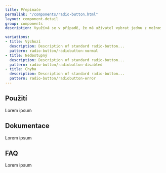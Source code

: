 ```yaml
---
title: Přepínače
permalink: "/components/radio-button.html"
layout: component-detail
group: components
description: Využívá se v případě, že má uživatel vybrat jednu z možností. Pro více než dvě možnosti se přepínače zarovnávají pod sebe. Přepínače by měly být dostatečně velké, aby se daly snadno použít na PC (myš) ale i dotykových zařízních(mobil, tablet).

variations:
- title: Výchozí
  description: Description of standard radio-button...
  pattern: radio-button/radiobutton-normal
- title: Nedostupný
  description: Description of standard radio-button...
  pattern: radio-button/radiobutton-disabled
- title: Chyba
  description: Description of standard radio-button...
  pattern: radio-button/radiobutton-error
---
```


## Použití

Lorem ipsum

## Dokumentace

Lorem ipsum

## FAQ

Lorem ipsum